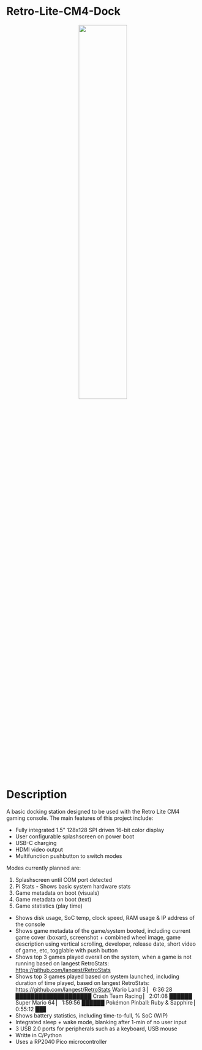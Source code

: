 # Retro-Lite-CM4-Dock
<p align="center">
   <img src="https://i.imgur.com/RhksMgQ.jpg" width = 50% height = 50%/>
</p>

# Description 
A basic docking station designed to be used with the Retro Lite CM4 gaming console. The main features of this project include:

- Fully integrated 1.5" 128x128 SPI driven 16-bit color display 
- User configurable splashscreen on power boot
- USB-C charging 
- HDMI video output
- Multifunction pushbutton to switch modes

Modes currently planned are: 

1) Splashscreen until COM port detected 
2) Pi Stats - Shows basic system hardware stats 
3) Game metadata on boot (visuals)
4) Game metadata on boot (text)
5) Game statistics (play time)

- Shows disk usage, SoC temp, clock speed, RAM usage & IP address of the console 
- Shows game metadata of the game/system booted, including current game cover (boxart), screenshot + combined wheel image, game description using vertical scrolling, developer, release date, short video of game, etc, togglable with push button
- Shows top 3 games played overall on the system, when a game is not running based on langest RetroStats: https://github.com/langest/RetroStats
- Shows top 3 games played based on system launched, including duration of time played, based on langest RetroStats: https://github.com/langest/RetroStats
                     Wario Land 3 ▏ 6:36:28 ████████████████████
                Crash Team Racing ▏ 2:01:08 ██████
                   Super Mario 64 ▏ 1:59:56 ██████
 Pokémon Pinball: Ruby & Sapphire ▏ 0:55:12 ██▊
- Shows battery statistics, including time-to-full, % SoC (WIP)
- Integrated sleep + wake mode, blanking after 1-min of no user input 
- 3 USB 2.0 ports for peripherals such as a keyboard, USB mouse 
- Writte in C/Python 
- Uses a RP2040 Pico microcontroller 
